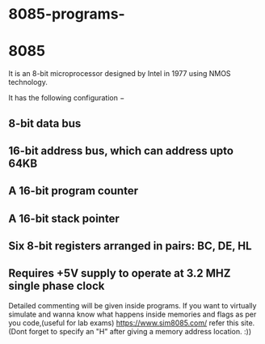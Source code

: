 # 8085-programs-
<html>
  <h1>8085</h1>
 It is an 8-bit microprocessor designed by Intel in 1977 using NMOS technology.

It has the following configuration −

<h2>8-bit data bus</h2>
<h2>16-bit address bus, which can address upto 64KB</h2>
<h2>A 16-bit program counter</h2>
<h2>A 16-bit stack pointer</h2>
<h2>Six 8-bit registers arranged in pairs: BC, DE, HL</h2>
<h2>Requires +5V supply to operate at 3.2 MHZ single phase clock</h2>


Detailed commenting will be given inside programs. 
If you want to virtually simulate and wanna know what happens inside memories and flags as per you code,(useful for lab exams)
https://www.sim8085.com/ refer this site. (Dont forget to specify an "H" after giving a memory address location. :))

</html>
